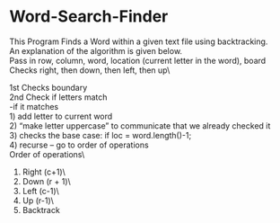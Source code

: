 # Word-Search-Finder
This Program Finds a Word within a given text file using backtracking.\
An explanation of the algorithm is given below.\
Pass in row, column, word, location (current letter in the word), board\
Checks right, then down, then left, then up\

1st Checks boundary\
2nd Check if letters match\
	-if it matches \
		1) add letter to current word\
		2) “make letter uppercase” to communicate that we already checked it\
		3) checks the base case: if loc = word.length()-1;\
		4) recurse – go to order of operations\
Order of operations\
1)	Right (c+1)\
2)	Down (r + 1)\
3)	Left (c-1)\
4)	Up (r-1)\
5)	Backtrack 
